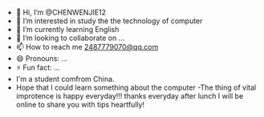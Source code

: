 - 👋 Hi, I’m @CHENWENJIE12
- 👀 I’m interested in study the the technology of computer
- 🌱 I’m currently learning English
- 💞️ I’m looking to collaborate on ...
- 📫 How to reach me 2487779070@qq.com
- 😄 Pronouns: ...
- ⚡ Fun fact: ...
- I'm a student comfrom China.
- Hope that I could learn something about the computer
-The thing of vital improtence is happy everyday!!!
thanks
everyday after lunch
I will be online to share you with tips heartfully!
<!---
CHENWENJIE12/CHENWENJIE12 is a ✨ special ✨ repository because its `README.md` (this file) appears on your GitHub profile.
You can click the Preview link to take a look at your changes.
--->
